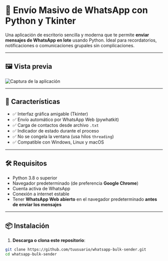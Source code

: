 # 📲 Envío Masivo de WhatsApp con Python y Tkinter

Una aplicación de escritorio sencilla y moderna que te permite **enviar mensajes de WhatsApp en lote** usando Python. Ideal para recordatorios, notificaciones o comunicaciones grupales sin complicaciones.

---

## 🖼️ Vista previa

![Captura de la aplicación](https://via.placeholder.com/600x350?text=Vista+previa+de+la+aplicaci%C3%B3n)

---

## 🚀 Características

- ✅ Interfaz gráfica amigable (Tkinter)
- ✅ Envío automático por WhatsApp Web (pywhatkit)
- ✅ Carga de contactos desde archivo `.txt`
- ✅ Indicador de estado durante el proceso
- ✅ No se congela la ventana (usa hilos `threading`)
- ✅ Compatible con Windows, Linux y macOS

---

## 🛠️ Requisitos

- Python 3.8 o superior
- Navegador predeterminado (de preferencia **Google Chrome**)
- Cuenta activa de WhatsApp
- Conexión a internet estable
- Tener **WhatsApp Web abierto** en el navegador predeterminado **antes de enviar los mensajes**

---

## 📦 Instalación

1. **Descarga o clona este repositorio**:

```bash
git clone https://github.com/tuusuario/whatsapp-bulk-sender.git
cd whatsapp-bulk-sender
